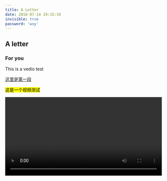 ```yaml
---
title: A Letter
date: 2018-07-14 19:15:19
invisible: true
password: 'wxy'
---
```

## A letter
### For you

This is a vedio test

<u>这里是第一段</u>

<mark>这是一个视频测试</mark>

<div>
<video width="100%" style="clear:both;display:block;margin:auto" controls>
	<source src="http://clips.vorwaerts-gmbh.de/VfE_html5.mp4">
</video>
</div>